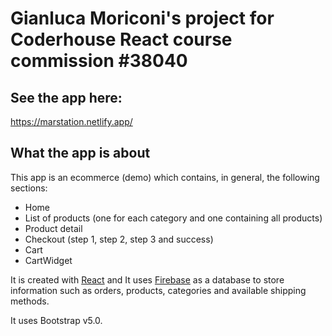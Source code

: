 # Gianluca Moriconi's project for Coderhouse React course commission #38040

## See the app here:
https://marstation.netlify.app/

## What the app is about
This app is an ecommerce (demo) which contains, in general, the following sections:

- Home
- List of products (one for each category and one containing all products)
- Product detail
- Checkout (step 1, step 2, step 3 and success)
- Cart
- CartWidget

It is created with [React](https://es.reactjs.org/) and It uses [Firebase](https://firebase.google.com/) as a database to store information such as orders, products, categories and available shipping methods.

It uses Bootstrap v5.0.